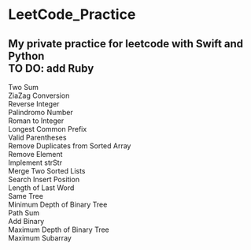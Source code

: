 # LeetCode_Practice
My private practice for leetcode with Swift and Python</br>
TO DO: add Ruby
---
Two Sum</br>
ZiaZag Conversion</br>
Reverse Integer</br>
Palindromo Number</br>
Roman to Integer</br>
Longest Common Prefix</br>
Valid Parentheses</br>
Remove Duplicates from Sorted Array</br>
Remove Element</br>
Implement strStr</br>
Merge Two Sorted Lists</br>
Search Insert Position</br>
Length of Last Word</br>
Same Tree</br>
Minimum Depth of Binary Tree</br>
Path Sum</br>
Add Binary</br>
Maximum Depth of Binary Tree</br>
Maximum Subarray</br>
